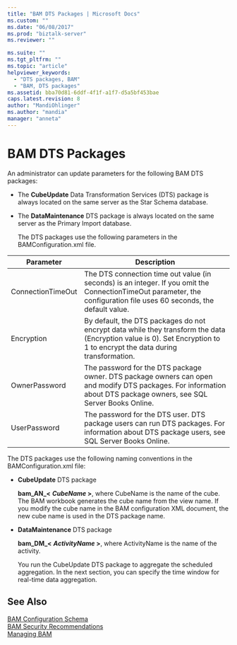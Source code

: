 ```yaml
---
title: "BAM DTS Packages | Microsoft Docs"
ms.custom: ""
ms.date: "06/08/2017"
ms.prod: "biztalk-server"
ms.reviewer: ""

ms.suite: ""
ms.tgt_pltfrm: ""
ms.topic: "article"
helpviewer_keywords: 
  - "DTS packages, BAM"
  - "BAM, DTS packages"
ms.assetid: bba70d81-6ddf-4f1f-a1f7-d5a5bf453bae
caps.latest.revision: 8
author: "MandiOhlinger"
ms.author: "mandia"
manager: "anneta"
---
```

# BAM DTS Packages
An administrator can update parameters for the following BAM DTS packages:  
  
- The **CubeUpdate** Data Transformation Services (DTS) package is always located on the same server as the Star Schema database.  
  
- The **DataMaintenance** DTS package is always located on the same server as the Primary Import database.  
  
  The DTS packages use the following parameters in the BAMConfiguration.xml file.  
  
|Parameter|Description|  
|---------------|-----------------|  
|ConnectionTimeOut|The DTS connection time out value (in seconds) is an integer. If you omit the ConnectionTimeOut parameter, the configuration file uses 60 seconds, the default value.|  
|Encryption|By default, the DTS packages do not encrypt data while they transform the data (Encryption value is 0). Set Encryption to 1 to encrypt the data during transformation.|  
|OwnerPassword|The password for the DTS package owner. DTS package owners can open and modify DTS packages. For information about DTS package owners, see SQL Server Books Online.|  
|UserPassword|The password for the DTS user. DTS package users can run DTS packages. For information about DTS package users, see SQL Server Books Online.|  
  
 The DTS packages use the following naming conventions in the BAMConfiguration.xml file:  
  
- **CubeUpdate** DTS package  
  
   **bam_AN_\<**
   ***CubeName* \>**, where CubeName is the name of the cube. The BAM workbook generates the cube name from the view name. If you modify the cube name in the BAM configuration XML document, the new cube name is used in the DTS package name.  
  
- **DataMaintenance** DTS package  
  
   **bam_DM_\<**
   ***ActivityName* \>**, where ActivityName is the name of the activity.  
  
  You run the CubeUpdate DTS package to aggregate the scheduled aggregation. In the next section, you can specify the time window for real-time data aggregation.  
  
## See Also  
 [BAM Configuration Schema](../core/bam-configuration-schema.md)   
 [BAM Security Recommendations](../core/bam-security-recommendations.md)   
 [Managing BAM](../core/managing-bam.md)